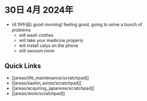 # 30日 4月 2024年
- (4:19午前) good morning! feeling good, going to solve a bunch of problems
  - will wash clothes
  - will take your medicine properly
  - will install calyx on the phone
  - will vacuum room
 



## Quick Links
- [[areas/life_maintenance/scratchpad]]
- [[areas/sashin_exists/scratchpad]]
- [[areas/acquiring_japanese/scratchpad]]
- [[areas/work/scratchpad]]
